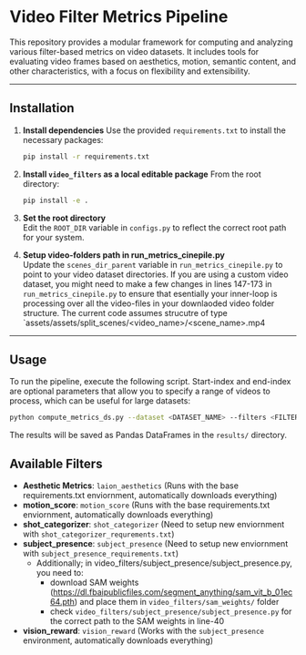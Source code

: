 # Video Filter Metrics Pipeline

This repository provides a modular framework for computing and analyzing various filter-based metrics on video datasets. It includes tools for evaluating video frames based on aesthetics, motion, semantic content, and other characteristics, with a focus on flexibility and extensibility.

---

## Installation

1. **Install dependencies**
   Use the provided `requirements.txt` to install the necessary packages:
   ```bash
   pip install -r requirements.txt
   ```

2. **Install `video_filters` as a local editable package**
   From the root directory:
   ```bash
   pip install -e .
   ```

3. **Set the root directory**  
   Edit the `ROOT_DIR` variable in `configs.py` to reflect the correct root path for your system.

4. **Setup video-folders path in run_metrics_cinepile.py**  
   Update the `scenes_dir_parent` variable in `run_metrics_cinepile.py` to point to your video dataset directories.
   If you are using a custom video dataset, you might need to make a few changes in lines 147-173 in `run_metrics_cinepile.py` to ensure that esentially your inner-loop is processing over all the video-files in your downlaoded video folder structure. The current code assumes strucutre of type `assets/assets/split_scenes/<video_name>/<scene_name>.mp4


---

## Usage

To run the pipeline, execute the following script. Start-index and end-index are optional parameters that allow you to specify a range of videos to process, which can be useful for large datasets:

```bash
python compute_metrics_ds.py --dataset <DATASET_NAME> --filters <FILTER_LIST> --start_idx <START_INDEX> --end_idx <END_INDEX>
```

The results will be saved as Pandas DataFrames in the `results/` directory.

## Available Filters

- **Aesthetic Metrics**: `laion_aesthetics` (Runs with the base requirements.txt enviornment, automatically downloads everything)
- **motion_score**: `motion_score` (Runs with the base requirements.txt enviornment, automatically downloads everything)
- **shot_categorizer**: `shot_categorizer` (Need to setup new enviornment with `shot_categorizer_requrements.txt`)
- **subject_presence**: `subject_presence` (Need to setup new enviornment with `subject_presence_requirements.txt`)
   - Additionally; in video_filters/subject_presence/subject_presence.py, you need to:
      - download SAM weights (https://dl.fbaipublicfiles.com/segment_anything/sam_vit_b_01ec64.pth) and place them in `video_filters/sam_weights/` folder
      - check `video_filters/subject_presence/subject_presence.py` for the correct path to the SAM weights in line-40
- **vision_reward**: `vision_reward` (Works with the `subject_presence` environment, automatically downloads everything)